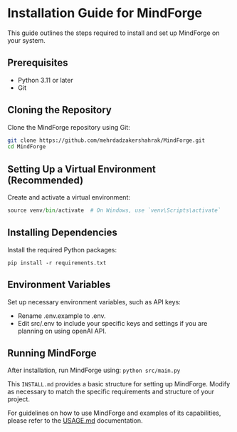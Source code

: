 # Installation Guide for MindForge

This guide outlines the steps required to install and set up MindForge on your system.

## Prerequisites
- Python 3.11 or later
- Git

## Cloning the Repository
Clone the MindForge repository using Git:
```bash
git clone https://github.com/mehrdadzakershahrak/MindForge.git
cd MindForge
```

## Setting Up a Virtual Environment (Recommended)
Create and activate a virtual environment:
```python -m venv venv
source venv/bin/activate  # On Windows, use `venv\Scripts\activate`
```

## Installing Dependencies
Install the required Python packages:

```pip install -r requirements.txt```

## Environment Variables
Set up necessary environment variables, such as API keys:

- Rename .env.example to .env.
- Edit src/.env to include your specific keys and settings if you are planning on using openAI API.

## Running MindForge
After installation, run MindForge using:
```python src/main.py```

This `INSTALL.md` provides a basic structure for setting up MindForge. Modify as necessary to match the specific requirements and structure of your project.

For guidelines on how to use MindForge and examples of its capabilities, please refer to the [USAGE.md](docs/USAGE.md)  documentation.

